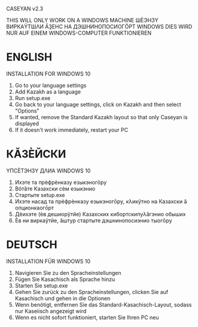 CASEYAN v2.3

THIS WILL ONLY WORK ON A WINDOWS MACHINE
ШÈЭНЗY ВИРКАŸТШΛИ ĂҘЕНС НА ДЭШНИНОПОСИОГŌРТ WINDOWS
DIES WIRD NUR AUF EINEM WINDOWS-COMPUTER FUNKTIONIEREN


# ENGLISH #
INSTALLATION FOR WINDOWS 10
1. Go to your language settings
2. Add Kazakh as a language
3. Run setup.exe
4. Go back to your language settings, click on Kazakh and then select "Options"
5. If wanted, remove the Standard Kazakh layout so that only Caseyan is displayed
6. If it doesn't work immediately, restart your PC


# КĂЗÈЙСКИ #
YПСÈТЭНЗY ДΛИА WINDOWS 10
1. Ихэте та прèфрèнказy езыкэногōрy
2. Вöтăте Казахски сèм езыкэнио
3. Стартыте setup.exe
4. Ихэте насад та прèфрèнказy езыкэногōрy, кλикÿтно на Казахски ă опционкаогōрт
5. Дèихэте (èв дешиорÿтйе) Казахских кибортскипyλăгэнио обыших
6. Èв ни виркаÿтйе, ăштyр стартыте дэшнинопосиэнио тыогōрy


# DEUTSCH #
INSTALLATION FÜR WINDOWS 10
1. Navigieren Sie zu den Spracheinstellungen
2. Fügen Sie Kasachisch als Sprache hinzu
3. Starten Sie setup.exe
4. Gehen Sie zurück zu den Spracheinstellungen, clicken Sie auf Kasachisch und gehen in die Optionen
5. Wenn benötigt, entfernen Sie das Standard-Kasachisch-Layout, sodass nur Kaseiisch angezeigt wird
6. Wenn es nicht sofort funktioniert, starten Sie Ihren PC neu
